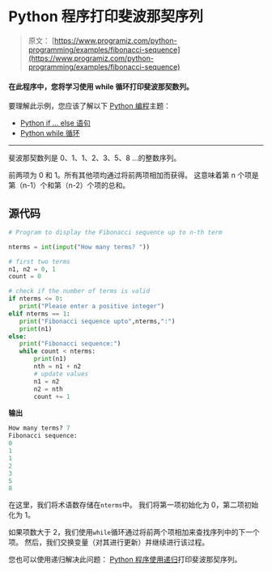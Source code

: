 # Python 程序打印斐波那契序列

> 原文： [https://www.programiz.com/python-programming/examples/fibonacci-sequence](https://www.programiz.com/python-programming/examples/fibonacci-sequence)

#### 在此程序中，您将学习使用 while 循环打印斐波那契数列。

要理解此示例，您应该了解以下 [Python 编程](/python-programming "Python tutorial")主题：

*   [Python if ... else 语句](/python-programming/if-elif-else)
*   [Python while 循环](/python-programming/while-loop)

* * *

斐波那契数列是 0、1、1、2、3、5、8 ...的整数序列。

前两项为 0 和 1。所有其他项均通过将前两项相加而获得。 这意味着第 n 个项是第（n-1）个和第（n-2）个项的总和。

## 源代码

```py
# Program to display the Fibonacci sequence up to n-th term

nterms = int(input("How many terms? "))

# first two terms
n1, n2 = 0, 1
count = 0

# check if the number of terms is valid
if nterms <= 0:
   print("Please enter a positive integer")
elif nterms == 1:
   print("Fibonacci sequence upto",nterms,":")
   print(n1)
else:
   print("Fibonacci sequence:")
   while count < nterms:
       print(n1)
       nth = n1 + n2
       # update values
       n1 = n2
       n2 = nth
       count += 1
```

**输出**

```py
How many terms? 7
Fibonacci sequence:
0
1
1
2
3
5
8

```

在这里，我们将术语数存储在`nterms`中。 我们将第一项初始化为 0，第二项初始化为 1。

如果项数大于 2，我们使用`while`循环通过将前两个项相加来查找序列中的下一个项。 然后，我们交换变量（对其进行更新）并继续进行该过程。

您也可以使用递归解决此问题： [Python 程序使用递归](/python-programming/examples/fibonacci-recursion "Python program to print the Fibonacci sequence using recursion")打印斐波那契序列。